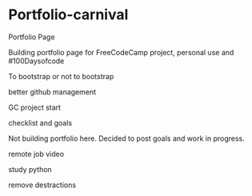 # Portfolio-carnival
Portfolio Page

Building portfolio page for FreeCodeCamp project, personal use and #100Daysofcode

To bootstrap or not to bootstrap

better github management

GC project start

checklist and goals

Not building portfolio here. Decided to post goals and work in progress.

remote job video

study python

remove destractions

